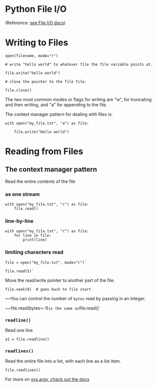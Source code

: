 # Python File I/O

(Reference: [see File I/O docs](https://docs.python.org/3/library/functions.html#open))

# Writing to Files

```
open(filename, mode="r")

# write "hello world" to whatever file the file variable points at.

file.write("hello world")

# close the pointer to the file file.

file.close()
```

The two most common modes or flags for writing are "w", for truncating and then writing, and "a" for appending to the file.

The context manager pattern for dealing with files is:

```
with open("my_file.txt", "a") as file:

    file.write("Hello world")
```

# Reading from Files

## The context manager pattern

Read the entire contents of the file

### as one stream
```
with open("my_file.txt", "r") as file:
    file.read()
```

### line-by-line
```
with open("my_file.txt", "r") as file:
    for line in file:
        print(line)
```

### limiting characters read

```
file = open("my_file.txt", mode="r")`

file.read(5)`

```

Move the read/write pointer to another part of the file.

`file.seek(0)  # goes back to file start`

~~You can control the number of `bytes` read by passing in an integer.

~~file.read(bytes=-1)` is the same as `file.read()`

### `readline()`

Read one line

`a1 = file.readline()`

### `readlines()`

Read the entire file into a list, with each line as a list item.

`file.readlines()`


For more on [sys.argv, check out the docs](https://docs.python.org/3/library/sys.html#sys.argv)

